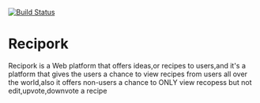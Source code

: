 [![Build Status](https://travis-ci.org/ManCODEX/ManCODEX.github.io.svg?branch=develop)](https://travis-ci.org/ManCODEX/ManCODEX.github.io)
<html>
<h1>Recipork</h1>
</html>
Recipork is a Web platform that offers ideas,or recipes to users,and it's a platform that gives the users a chance to view recipes from users all over the world,also it offers non-users a chance to ONLY view recopess but not edit,upvote,downvote a recipe
